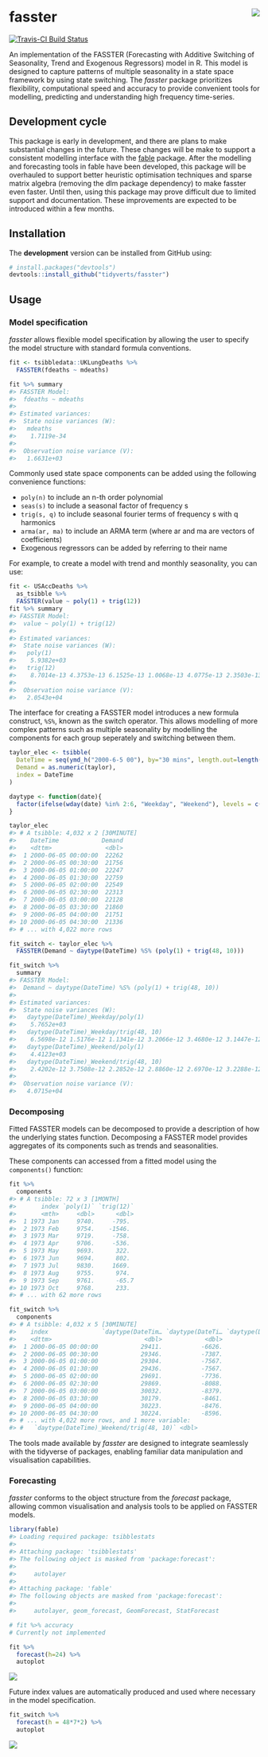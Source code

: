 <!-- README.md is generated from README.Rmd. Please edit that file -->
fasster <img src="man/figure/logo.png" align="right" />
=======================================================

[![Travis-CI Build Status](https://travis-ci.org/mitchelloharawild/fasster.svg?branch=master)](https://travis-ci.org/mitchelloharawild/fasster) <!-- [![CRAN_Status_Badge](http://www.r-pkg.org/badges/version/fasster)](https://cran.r-project.org/package=fasster) --> <!-- [![Downloads](http://cranlogs.r-pkg.org/badges/fasster?color=brightgreen)](https://cran.r-project.org/package=fasster) -->

An implementation of the FASSTER (Forecasting with Additive Switching of Seasonality, Trend and Exogenous Regressors) model in R. This model is designed to capture patterns of multiple seasonality in a state space framework by using state switching. The *fasster* package prioritizes flexibility, computational speed and accuracy to provide convenient tools for modelling, predicting and understanding high frequency time-series.

Development cycle
-----------------

This package is early in development, and there are plans to make substantial changes in the future. These changes will be make to support a consistent modelling interface with the [fable](https://github.com/tidyverts/fable) package. After the modelling and forecasting tools in fable have been developed, this package will be overhauled to support better heuristic optimisation techniques and sparse matrix algebra (removing the dlm package dependency) to make fasster even faster. Until then, using this package may prove difficult due to limited support and documentation. These improvements are expected to be introduced within a few months.

Installation
------------

<!-- The **stable** version can be installed from CRAN: -->
<!-- ```{r, eval = FALSE} -->
<!-- install.packages("fasster") -->
<!-- ``` -->
The **development** version can be installed from GitHub using:

``` r
# install.packages("devtools")
devtools::install_github("tidyverts/fasster")
```

Usage
-----

### Model specification

*fasster* allows flexible model specification by allowing the user to specify the model structure with standard formula conventions.

``` r
fit <- tsibbledata::UKLungDeaths %>%
  FASSTER(fdeaths ~ mdeaths)

fit %>% summary
#> FASSTER Model:
#>  fdeaths ~ mdeaths 
#> 
#> Estimated variances:
#>  State noise variances (W):
#>   mdeaths
#>    1.7119e-34
#> 
#>  Observation noise variance (V):
#>   1.6631e+03
```

Commonly used state space components can be added using the following convenience functions:

-   `poly(n)` to include an n-th order polynomial
-   `seas(s)` to include a seasonal factor of frequency s
-   `trig(s, q)` to include seasonal fourier terms of frequency s with q harmonics
-   `arma(ar, ma)` to include an ARMA term (where ar and ma are vectors of coefficients)
-   Exogenous regressors can be added by referring to their name

For example, to create a model with trend and monthly seasonality, you can use:

``` r
fit <- USAccDeaths %>% 
  as_tsibble %>% 
  FASSTER(value ~ poly(1) + trig(12))
fit %>% summary
#> FASSTER Model:
#>  value ~ poly(1) + trig(12) 
#> 
#> Estimated variances:
#>  State noise variances (W):
#>   poly(1)
#>    5.9382e+03
#>   trig(12)
#>    8.7014e-13 4.3753e-13 6.1525e-13 1.0068e-13 4.0775e-13 2.3503e-13 3.1338e-13 2.2672e-13 2.7455e-13 2.5930e-13 1.0622e-13
#> 
#>  Observation noise variance (V):
#>   2.0543e+04
```

The interface for creating a FASSTER model introduces a new formula construct, `%S%`, known as the switch operator. This allows modelling of more complex patterns such as multiple seasonality by modelling the components for each group seperately and switching between them.

``` r
taylor_elec <- tsibble(
  DateTime = seq(ymd_h("2000-6-5 00"), by="30 mins", length.out=length(taylor)),
  Demand = as.numeric(taylor),
  index = DateTime
)

daytype <- function(date){
  factor(ifelse(wday(date) %in% 2:6, "Weekday", "Weekend"), levels = c("Weekday", "Weekend"))
}

taylor_elec
#> # A tsibble: 4,032 x 2 [30MINUTE]
#>    DateTime            Demand
#>    <dttm>               <dbl>
#>  1 2000-06-05 00:00:00  22262
#>  2 2000-06-05 00:30:00  21756
#>  3 2000-06-05 01:00:00  22247
#>  4 2000-06-05 01:30:00  22759
#>  5 2000-06-05 02:00:00  22549
#>  6 2000-06-05 02:30:00  22313
#>  7 2000-06-05 03:00:00  22128
#>  8 2000-06-05 03:30:00  21860
#>  9 2000-06-05 04:00:00  21751
#> 10 2000-06-05 04:30:00  21336
#> # ... with 4,022 more rows

fit_switch <- taylor_elec %>% 
  FASSTER(Demand ~ daytype(DateTime) %S% (poly(1) + trig(48, 10))) 

fit_switch %>%
  summary
#> FASSTER Model:
#>  Demand ~ daytype(DateTime) %S% (poly(1) + trig(48, 10)) 
#> 
#> Estimated variances:
#>  State noise variances (W):
#>   daytype(DateTime)_Weekday/poly(1)
#>    5.7652e+03
#>   daytype(DateTime)_Weekday/trig(48, 10)
#>    6.5698e-12 1.5176e-12 1.1341e-12 3.2066e-12 3.4680e-12 3.1447e-12 4.2754e-12 1.6076e-12 2.7693e-12 7.1102e-12 5.8313e-12 4.2100e-12 6.1504e-12 3.2553e-12 8.8292e-12 2.9127e-12 2.3115e-13 1.6822e-12 7.3759e-14 9.3947e-14
#>   daytype(DateTime)_Weekend/poly(1)
#>    4.4123e+03
#>   daytype(DateTime)_Weekend/trig(48, 10)
#>    2.4202e-12 3.7508e-12 2.2852e-12 2.8860e-12 2.6970e-12 3.2288e-12 4.3776e-12 3.8600e-12 3.1407e-12 3.5108e-12 2.1401e-12 3.3010e-12 2.9730e-12 2.4259e-12 3.8126e-12 1.7369e-12 8.2713e-13 1.3342e-12 1.0338e-12 1.1450e-12
#> 
#>  Observation noise variance (V):
#>   4.0715e+04
```

### Decomposing

Fitted FASSTER models can be decomposed to provide a description of how the underlying states function. Decomposing a FASSTER model provides aggregates of its components such as trends and seasonalities.

These components can accessed from a fitted model using the `components()` function:

``` r
fit %>% 
  components
#> # A tsibble: 72 x 3 [1MONTH]
#>       index `poly(1)` `trig(12)`
#>       <mth>     <dbl>      <dbl>
#>  1 1973 Jan     9740.     -795. 
#>  2 1973 Feb     9754.    -1546. 
#>  3 1973 Mar     9719.     -758. 
#>  4 1973 Apr     9706.     -536. 
#>  5 1973 May     9693.      322. 
#>  6 1973 Jun     9694.      802. 
#>  7 1973 Jul     9830.     1669. 
#>  8 1973 Aug     9755.      974. 
#>  9 1973 Sep     9761.      -65.7
#> 10 1973 Oct     9768.      233. 
#> # ... with 62 more rows
```

``` r
fit_switch %>%
  components
#> # A tsibble: 4,032 x 5 [30MINUTE]
#>    index               `daytype(DateTim… `daytype(DateTi… `daytype(DateTi…
#>    <dttm>                          <dbl>            <dbl>            <dbl>
#>  1 2000-06-05 00:00:00            29411.           -6626.           27511.
#>  2 2000-06-05 00:30:00            29346.           -7387.           27510.
#>  3 2000-06-05 01:00:00            29304.           -7567.           27510.
#>  4 2000-06-05 01:30:00            29436.           -7567.           27511.
#>  5 2000-06-05 02:00:00            29691.           -7736.           27513.
#>  6 2000-06-05 02:30:00            29869.           -8088.           27515.
#>  7 2000-06-05 03:00:00            30032.           -8379.           27516.
#>  8 2000-06-05 03:30:00            30179.           -8461.           27517.
#>  9 2000-06-05 04:00:00            30223.           -8476.           27518.
#> 10 2000-06-05 04:30:00            30224.           -8596.           27518.
#> # ... with 4,022 more rows, and 1 more variable:
#> #   `daytype(DateTime)_Weekend/trig(48, 10)` <dbl>
```

The tools made available by *fasster* are designed to integrate seamlessly with the tidyverse of packages, enabling familiar data manipulation and visualisation capabilities.

### Forecasting

*fasster* conforms to the object structure from the *forecast* package, allowing common visualisation and analysis tools to be applied on FASSTER models.

``` r
library(fable)
#> Loading required package: tsibblestats
#> 
#> Attaching package: 'tsibblestats'
#> The following object is masked from 'package:forecast':
#> 
#>     autolayer
#> 
#> Attaching package: 'fable'
#> The following objects are masked from 'package:forecast':
#> 
#>     autolayer, geom_forecast, GeomForecast, StatForecast

# fit %>% accuracy
# Currently not implemented

fit %>% 
  forecast(h=24) %>%
  autoplot
```

![](man/figure/forecast-1.png)

Future index values are automatically produced and used where necessary in the model specification.

``` r
fit_switch %>% 
  forecast(h = 48*7*2) %>% 
  autoplot
```

![](man/figure/complex_fc-1.png)
